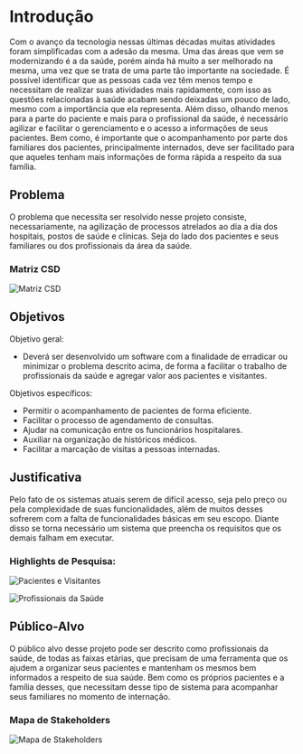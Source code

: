 # Introdução
 Com o avanço da tecnologia nessas últimas décadas muitas atividades foram simplificadas com a adesão da mesma. Uma das áreas que vem se modernizando é a da saúde, porém ainda há muito a ser melhorado na mesma, uma vez que se trata de uma parte tão importante na sociedade.
 É possível identificar que as pessoas cada vez têm menos tempo e necessitam de realizar suas atividades mais rapidamente, com isso as questões relacionadas à saúde acabam sendo deixadas um pouco de lado, mesmo com a importância que ela representa. Além disso, olhando menos para a parte do paciente e mais para o profissional da saúde, é necessário agilizar e facilitar o gerenciamento e o acesso a informações de seus pacientes. Bem como, é importante que o acompanhamento por parte dos familiares dos pacientes, principalmente internados, deve ser facilitado para que aqueles tenham mais informações de forma rápida a respeito da sua família. 


## Problema
 O problema que necessita ser resolvido nesse projeto consiste, necessariamente, na agilização de processos atrelados ao dia a dia dos hospitais, postos de saúde e clínicas. Seja do lado dos pacientes e seus familiares ou dos profissionais da área da saúde.

### Matriz CSD

![Matriz CSD](https://github.com/ICEI-PUC-Minas-PPLES-TI/PLF-ES-2021-2-TI1-7924100-sistema-hospitalar/blob/master/Documentacao/images/Matriz%20CSD.jpg)


## Objetivos

Objetivo geral: 
- Deverá ser desenvolvido um software com a finalidade de erradicar ou minimizar o problema descrito acima, de forma a facilitar o trabalho de profissionais da saúde e agregar valor aos pacientes e visitantes. 

Objetivos específicos: 
- Permitir o acompanhamento de pacientes de forma eficiente. 
- Facilitar o processo de agendamento de consultas. 
- Ajudar na comunicação entre os funcionários hospitalares. 
- Auxiliar na organização de históricos médicos. 
- Facilitar a marcação de visitas a pessoas internadas. 


## Justificativa

 Pelo fato de os sistemas atuais serem de difícil acesso, seja pelo preço ou pela complexidade de suas funcionalidades, além de muitos desses sofrerem com a falta de 
funcionalidades básicas em seu escopo. Diante disso se torna necessário um sistema que preencha os requisitos que os demais falham em executar.

### Highlights de Pesquisa:

![Pacientes e Visitantes](https://github.com/ICEI-PUC-Minas-PPLES-TI/PLF-ES-2021-2-TI1-7924100-sistema-hospitalar/blob/master/Documentacao/images/Highlights%20de%20Pesquisa%20-%20Pacientes%20e%20Visitantes_page-0001.jpg)

![Profissionais da Saúde](https://github.com/ICEI-PUC-Minas-PPLES-TI/PLF-ES-2021-2-TI1-7924100-sistema-hospitalar/blob/master/Documentacao/images/Highlights%20de%20Pesquisa%20-%20Profissionais%20da%20sa%C3%BAde_page-0001.jpg)


## Público-Alvo

 O público alvo desse projeto pode ser descrito como profissionais da saúde, de todas as faixas etárias,  que precisam de uma ferramenta que os ajudem a organizar seus pacientes e mantenham os mesmos bem informados a respeito de sua saúde. Bem como os próprios pacientes e a família desses, que necessitam desse tipo de sistema para acompanhar seus familiares no momento de internação.

### Mapa de Stakeholders

![Mapa de Stakeholders](https://github.com/ICEI-PUC-Minas-PPLES-TI/PLF-ES-2021-2-TI1-7924100-sistema-hospitalar/blob/master/Documentacao/images/Mapa%20de%20Stakeholders.jpg)
